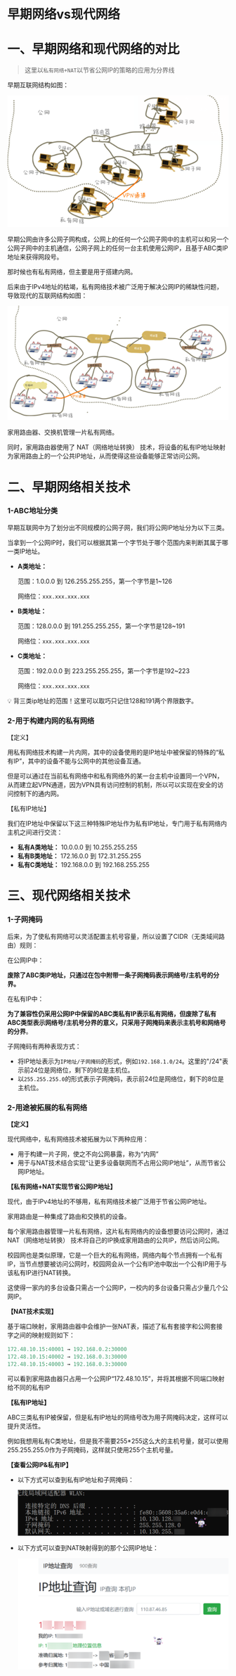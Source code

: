# 早期网络vs现代网络

# 一、早期网络和现代网络的对比

> 这里以`私有网络+NAT`以节省公网IP的策略的应用为分界线
> 

早期互联网结构如图：

![Untitled](%E6%97%A9%E6%9C%9F%E7%BD%91%E7%BB%9Cvs%E7%8E%B0%E4%BB%A3%E7%BD%91%E7%BB%9C%20e9ab5f8bed8744c698b88884b6a2ff38/Untitled.png)

早期公网由许多公网子网构成，公网上的任何一个公网子网中的主机可以和另一个公网子网中的主机通信，公网子网上的任何一台主机使用公网IP，且基于ABC类IP地址来获得网段号。

那时候也有私有网络，但主要是用于搭建内网。

后来由于IPv4地址的枯竭，私有网络技术被广泛用于解决公网IP的稀缺性问题，导致现代的互联网结构如图：

![Untitled](%E6%97%A9%E6%9C%9F%E7%BD%91%E7%BB%9Cvs%E7%8E%B0%E4%BB%A3%E7%BD%91%E7%BB%9C%20e9ab5f8bed8744c698b88884b6a2ff38/Untitled%201.png)

家用路由器、交换机管理一片私有网络。

同时，家用路由器使用了 NAT（网络地址转换） 技术，将设备的私有IP地址映射为家用路由上的一个公共IP地址，从而使得这些设备能够正常访问公网。

# 二、早期网络相关技术

### 1-ABC地址分类

早期互联网中为了划分出不同规模的公网子网，我们将公网IP地址分为以下三类。

当拿到一个公网IP时，我们可以根据其第一个字节处于哪个范围内来判断其属于哪一类IP地址。

- **A类地址：**
    
    范围：1.0.0.0 到 126.255.255.255，第一个字节是1~126
    
    网络位：`xxx.xxx.xxx.xxx`
    
- **B类地址：**
    
    范围：128.0.0.0 到 191.255.255.255，第一个字节是128~191
    
    网络位：`xxx.xxx.xxx.xxx`
    
- **C类地址：**
    
    范围：192.0.0.0 到 223.255.255.255，第一个字节是192~223
    
    网络位：`xxx.xxx.xxx.xxx`
    

<aside>
💡 背三类ip地址的范围！这里可以取巧只记住128和191两个界限数字。

</aside>

### 2-用于构建内网的私有网络

【定义】

用私有网络技术构建一片内网，其中的设备使用的是IP地址中被保留的特殊的“私有IP”，其中的设备不能与公网中的其他设备互通。

但是可以通过在当前私有网络中和私有网络外的某一台主机中设置同一个VPN，从而建立起VPN通道，因为VPN具有访问控制的机制，所以可以实现在安全的访问控制下的通内网。

【私有IP地址】

我们在IP地址中保留以下这三种特殊IP地址作为私有IP地址，专门用于私有网络内主机之间进行交流：

- **私有A类地址：** 10.0.0.0 到 10.255.255.255
- **私有B类地址：** 172.16.0.0 到 172.31.255.255
- **私有C类地址：** 192.168.0.0 到 192.168.255.255

# 三、现代网络相关技术

### 1-子网掩码

后来，为了使私有网络可以灵活配置主机号容量，所以设置了CIDR（无类域间路由）规则：

在公网IP中：

**废除了ABC类IP地址，只通过在包中附带一条子网掩码表示网络号/主机号的分界。**

在私有IP中：

**为了兼容性仍采用公网IP中保留的ABC类私有IP表示私有网络，但废除了私有ABC类型表示网络号/主机号分界的意义，只采用子网掩码来表示主机号和网络号的分界**。

子网掩码有两种表现方式：

- 将IP地址表示为`IP地址/子网掩码`的形式，例如`192.168.1.0/24`。这里的"/24"表示前24位是网络位，剩下的8位是主机位。
- 以`255.255.255.0`的形式表示子网掩码，表示前24位是网络位，剩下的8位是主机位。

### 2-用途被拓展的私有网络

**【定义】**

现代网络中，私有网络技术被拓展为以下两种应用：

- 用于构建一片子网，使之不向公网暴露，称为“内网”
- 用于与NAT技术结合实现“让更多设备联网而不占用公网IP地址”，从而节省公网IP地址。

**【私有网络+NAT实现节省公网IP地址】**

现代，由于IPv4地址的不够用，私有网络技术被广泛用于节省公网IP地址。

家用路由是一种集成了路由和交换机的设备。

每个家用路由器管理一片私有网络，这片私有网络内的设备想要访问公网时，通过 NAT（网络地址转换） 技术将自己的IP换成家用路由的公共IP，然后访问公网。

校园网也是类似原理，它是一个巨大的私有网络，网络内每个节点拥有一个私有IP，当节点想要被访问公网时，校园网会从一个公有IP池中取出一个公有IP用于与该私有IP进行NAT转换。

这使得一家内的多台设备只需占一个公网IP，一校内的多台设备只需占少量几个公网IP。

**【NAT技术实现】**

基于端口映射，家用路由器中会维护一张NAT表，描述了私有套接字和公网套接字之间的映射规则如下：

```php
172.48.10.15:40001 → 192.168.0.2:30000
172.48.10.15:40002 → 192.168.0.3:30000
172.48.10.15:40003 → 192.168.0.3:30000
```

可以看到家用路由器只占用一个公网IP“172.48.10.15”，并将其根据不同端口映射给不同的私有IP

**【私有IP地址】**

ABC三类私有IP被保留，但是私有IP地址的网络号改为用子网掩码决定，这样可以提升灵活性。

例如我想用私有C类地址，但是我不需要255*255这么大的主机号量，就可以使用255.255.255.0作为子网掩码，这样就只使用255个主机号量。

**【查看公网IP&私有IP】**

- 以下方式可以查到私有IP地址和子网掩码：
    
    ![Untitled](%E6%97%A9%E6%9C%9F%E7%BD%91%E7%BB%9Cvs%E7%8E%B0%E4%BB%A3%E7%BD%91%E7%BB%9C%20e9ab5f8bed8744c698b88884b6a2ff38/Untitled%202.png)
    
- 以下方式可以查到NAT映射得到的那个公网IP地址：
    
    ![Untitled](%E6%97%A9%E6%9C%9F%E7%BD%91%E7%BB%9Cvs%E7%8E%B0%E4%BB%A3%E7%BD%91%E7%BB%9C%20e9ab5f8bed8744c698b88884b6a2ff38/Untitled%203.png)